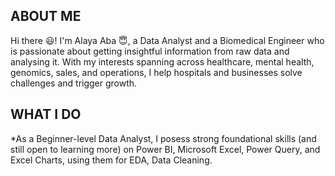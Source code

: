 ## ABOUT ME
Hi there 😃! I'm Alaya Aba 😇, a Data Analyst and a Biomedical Engineer who is passionate about getting insightful information from raw data and analysing it. With my interests spanning across healthcare, mental health, genomics, sales, and operations, I help hospitals and businesses solve challenges and trigger growth.
## WHAT I DO
*As a Beginner-level Data Analyst, I posess strong foundational skills (and still open to learning more) on Power BI, Microsoft Excel, Power Query, and Excel Charts, using them for EDA, Data Cleaning. 

